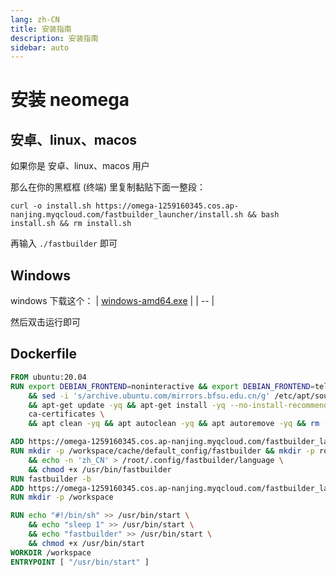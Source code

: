 ```yaml
---
lang: zh-CN
title: 安装指南
description: 安装指南
sidebar: auto
---
```


# 安装 neomega

## 安卓、linux、macos

如果你是 安卓、linux、macos 用户

那么在你的黑框框 (终端) 里复制黏贴下面一整段：

```
curl -o install.sh https://omega-1259160345.cos.ap-nanjing.myqcloud.com/fastbuilder_launcher/install.sh && bash install.sh && rm install.sh
```

再输入 `./fastbuilder` 即可

## Windows

windows 下载这个：
| [windows-amd64.exe](https://omega-1259160345.cos.ap-nanjing.myqcloud.com/fastbuilder_launcher/windows-amd64.exe) |
| -- |

然后双击运行即可

## Dockerfile

```dockerfile
FROM ubuntu:20.04
RUN export DEBIAN_FRONTEND=noninteractive && export DEBIAN_FRONTEND=teletype \
    && sed -i 's/archive.ubuntu.com/mirrors.bfsu.edu.cn/g' /etc/apt/sources.list \
    && apt-get update -yq && apt-get install -yq --no-install-recommends \
    ca-certificates \
    && apt clean -yq && apt autoclean -yq && apt autoremove -yq && rm -rf /var/lib/apt/lists/*

ADD https://omega-1259160345.cos.ap-nanjing.myqcloud.com/fastbuilder_launcher/linux-amd64 /usr/bin/fastbuilder
RUN mkdir -p /workspace/cache/default_config/fastbuilder && mkdir -p root/.config && ln -s /workspace/cache/default_config/fastbuilder /root/.config/fastbuilder \
    && echo -n 'zh_CN' > /root/.config/fastbuilder/language \
    && chmod +x /usr/bin/fastbuilder
RUN fastbuilder -b
ADD https://omega-1259160345.cos.ap-nanjing.myqcloud.com/fastbuilder_launcher/certs.tar.gz /etc/ssl/certs.tar.gz
RUN mkdir -p /workspace

RUN echo "#!/bin/sh" >> /usr/bin/start \
    && echo "sleep 1" >> /usr/bin/start \
    && echo "fastbuilder" >> /usr/bin/start \
    && chmod +x /usr/bin/start
WORKDIR /workspace
ENTRYPOINT [ "/usr/bin/start" ]
```
